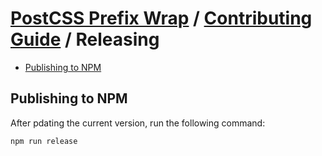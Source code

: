 # [PostCSS Prefix Wrap](../README.md) / [Contributing Guide](../CONTRIBUTING.md) / Releasing

-   [Publishing to NPM](#publishing-to-npm)

## Publishing to NPM

After pdating the current version, run the following command:

```bash
npm run release
```
